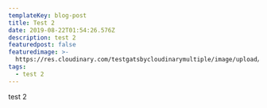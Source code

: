```yaml
---
templateKey: blog-post
title: Test 2
date: 2019-08-22T01:54:26.576Z
description: test 2
featuredpost: false
featuredimage: >-
  https://res.cloudinary.com/testgatsbycloudinarymultiple/image/upload/v1566436775/sample.jpg
tags:
  - test 2
---
```

test 2
